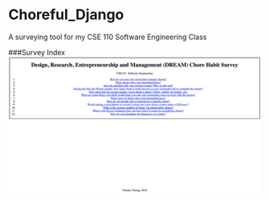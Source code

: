 # Choreful_Django
A surveying tool for my CSE 110 Software Engineering Class

###Survey Index
![](https://github.com/ttthao/Choreful_Django/blob/master/110Survey.png)
